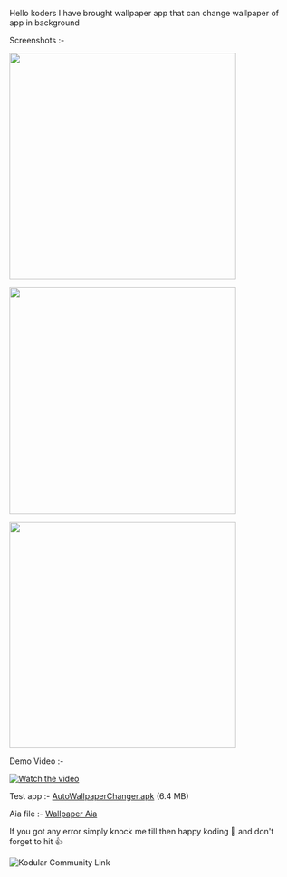 Hello koders I have brought wallpaper app that can change wallpaper of app in background

Screenshots :- 

<img height="400" src="https://kodular-community.s3.dualstack.eu-west-1.amazonaws.com/original/3X/6/f/6f9b68cfb0427a241a4d2318f34ce5359e36c699.jpeg"></img>


<img height="400" src="https://kodular-community.s3.dualstack.eu-west-1.amazonaws.com/original/3X/1/7/17eae487321eddcc5afcf9e2b53c8eb56da050a1.jpeg"></img>


<img height="400" src="https://kodular-community.s3.dualstack.eu-west-1.amazonaws.com/original/3X/0/1/0103e5116443a7201932fa85250f2fbaffb8b6dd.jpeg"></img>

Demo Video :-

[![Watch the video]()](https://youtu.be/PosppDdFQJ8)

Test app :- [AutoWallpaperChanger.apk](https://community.kodular.io/uploads/short-url/digilmzqyJFFm6RihxkaeJSeIeZ.apk) (6.4 MB)

Aia file :- [Wallpaper Aia](https://community.kodular.io/uploads/short-url/s22sE1Z7mNvX5Z3Ekk8HPiwWszb.aia)

If you got any error simply knock me till then happy koding :slightly_smiling_face: and don't forget to hit  :+1:

![Kodular Community Link](https://community.kodular.io/t/wallpaper-app-change-apps-wallpaper-in-background/136707)
